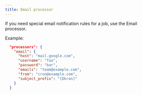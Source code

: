 ```yaml
---
title: Email processor
---
```


If you need special email notification rules for a job, use the Email processor.

Example:

```json
  "processors": {
    "email": {
      "host": "mail.google.com",
      "username": "foo",
      "password": "bar",
      "emails": "team@example.com",
      "from": "cron@example.com",
      "subject_prefix": "[Dkron]"
    }
  }
```
